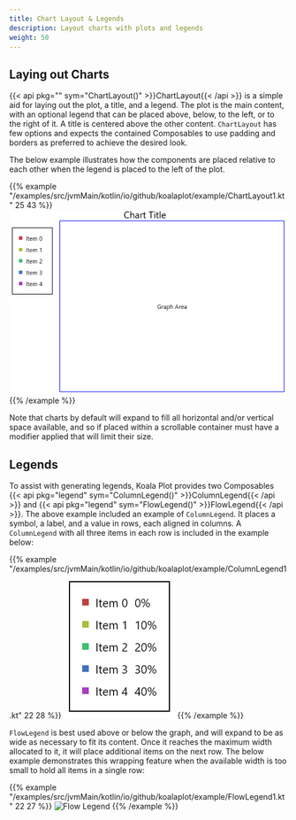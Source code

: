 ```yaml
---
title: Chart Layout & Legends
description: Layout charts with plots and legends
weight: 50
---
```


## Laying out Charts

{{< api pkg="" sym="ChartLayout()" >}}ChartLayout{{< /api >}} is a simple aid for laying out the plot, a title, and a legend. The plot is the main content, with an optional legend that can be placed above, below, to the left, or to the right of it. A title is centered above the other content. ```ChartLayout``` has few options and expects the contained Composables to use padding and borders as preferred to achieve the desired look.

The below example illustrates how the components are placed relative to each other when the legend is placed to the left of the plot.

{{% example "/examples/src/jvmMain/kotlin/io/github/koalaplot/example/ChartLayout1.kt" 25 43 %}}
![Chart layout](ChartLayout1.png)
{{% /example %}}

Note that charts by default will expand to fill all horizontal and/or vertical space available, and so if placed within a scrollable container must have a modifier applied that will limit their size.

## Legends

To assist with generating legends, Koala Plot provides two Composables {{< api pkg="legend" sym="ColumnLegend()" >}}ColumnLegend{{< /api >}} and {{< api pkg="legend" sym="FlowLegend()" >}}FlowLegend{{< /api >}}. The above example included an example of ```ColumnLegend```. It places a symbol, a label, and a value in rows, each aligned in columns. A ```ColumnLegend``` with all three
items in each row is included in the example below:

{{% example "/examples/src/jvmMain/kotlin/io/github/koalaplot/example/ColumnLegend1.kt" 22 28 %}}
![Column Legend](ColumnLegend1.png)
{{% /example %}}

```FlowLegend``` is best used above or below the graph, and will expand to be as wide as necessary to fit its content. Once it reaches the maximum width allocated to it, it will place additional items on the next row. The below example demonstrates this wrapping feature when the available width is too small to hold all items in a single row:

{{% example "/examples/src/jvmMain/kotlin/io/github/koalaplot/example/FlowLegend1.kt" 22 27 %}}
![Flow Legend](FlowLegend1.png)
{{% /example %}}
